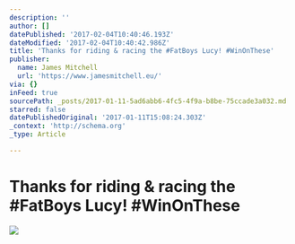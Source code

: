 ```yaml
---
description: ''
author: []
datePublished: '2017-02-04T10:40:46.193Z'
dateModified: '2017-02-04T10:40:42.986Z'
title: 'Thanks for riding & racing the #FatBoys Lucy! #WinOnThese'
publisher:
  name: James Mitchell
  url: 'https://www.jamesmitchell.eu/'
via: {}
inFeed: true
sourcePath: _posts/2017-01-11-5ad6abb6-4fc5-4f9a-b8be-75ccade3a032.md
starred: false
datePublishedOriginal: '2017-01-11T15:08:24.303Z'
_context: 'http://schema.org'
_type: Article

---
```

# Thanks for riding & racing the \#FatBoys Lucy! \#WinOnThese
![](https://the-grid-user-content.s3-us-west-2.amazonaws.com/d4e521f4-1fd9-4ca3-b3a2-d3999d85708c.jpg)